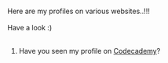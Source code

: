 <br>
Here are my profiles on various websites..!!! <br><br>
Have a look :) <br><br>

1. Have you seen my profile on [Codecademy](https://www.codecademy.com/profiles/prabhukalyan)?
